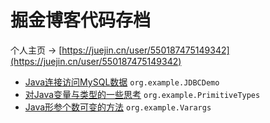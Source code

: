 # 掘金博客代码存档

个人主页 → [https://juejin.cn/user/550187475149342](https://juejin.cn/user/550187475149342)

- [Java连接访问MySQL数据](https://juejin.cn/post/7084632552018968583) `org.example.JDBCDemo`
- [对Java变量与类型的一些思考](https://juejin.cn/post/7083888472829722637) `org.example.PrimitiveTypes`
- [Java形参个数可变的方法](https://juejin.cn/post/7084262255079981064) `org.example.Varargs`
